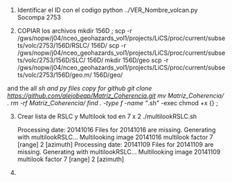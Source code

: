 1. Identificar el ID con el codigo 
python ../VER_Nombre_volcan.py Socompa
2753

2. COPIAR los archivos
mkdir 156D ; scp -r /gws/nopw/j04/nceo_geohazards_vol1/projects/LiCS/proc/current/subsets/volc/2753/156D/RSLC/ 156D/
scp -r /gws/nopw/j04/nceo_geohazards_vol1/projects/LiCS/proc/current/subsets/volc/2753/156D/SLC/ 156D/
mkdir 156D/geo
scp -r /gws/nopw/j04/nceo_geohazards_vol1/projects/LiCS/proc/current/subsets/volc/2753/156D/geo.m/ 156D/geo/

and the all *sh and *py files copy for github
 git clone https://github.com/alejobeap/Matriz_Coherencia.git
 mv Matriz_Coherencia/* .
 rm -rf Matriz_Coherencia/
find . -type f -name "*.sh" -exec chmod +x {} \;

3. Crear lista de RSLC y Multilook tod en 7 x 2
   ./multilookRSLC.sh

   Processing date: 20141016
Files for 20141016 are missing. Generating with multilookRSLC...
    Multilooking image 20141016 multilook factor 7 [range] 2 [azimuth] 
Processing date: 20141109
Files for 20141109 are missing. Generating with multilookRSLC...
    Multilooking image 20141109 multilook factor 7 [range] 2 [azimuth]
   
5. 
